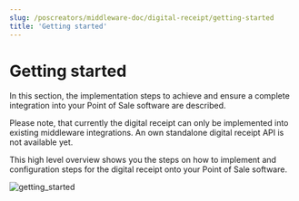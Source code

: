 ```yaml
---
slug: /poscreators/middleware-doc/digital-receipt/getting-started
title: 'Getting started'
---
```


# Getting started

In this section, the implementation steps to achieve and ensure a complete integration into your Point of Sale software are described. 

Please note, that currently the digital receipt can only be implemented into existing middleware integrations. An own standalone digital receipt API is not available yet. 

This high level overview shows you the steps on how to implement and configuration steps for the digital receipt onto your Point of Sale software. 

![getting_started](https://github.com/fiskaltrust/interface-doc/assets/124153755/1850ed85-511d-46d3-bf58-635879ed5dab)
